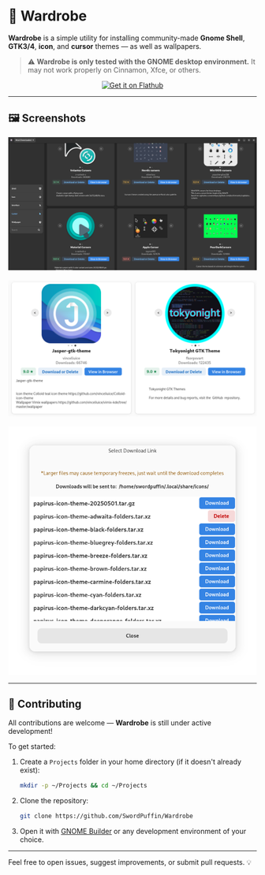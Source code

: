 # 🎨 Wardrobe

**Wardrobe** is a simple utility for installing community-made **Gnome Shell**, **GTK3/4**, **icon**, and **cursor** themes — as well as wallpapers.

> ⚠️ **Wardrobe is only tested with the GNOME desktop environment.** It may not work properly on Cinnamon, Xfce, or others.

<p align="center">
  <a href="https://flathub.org/apps/io.github.swordpuffin.wardrobe">
    <img width="200" alt="Get it on Flathub" src="https://flathub.org/api/badge?svg&locale=en"/>
  </a>
</p>

---

## 🖼️ Screenshots

<p align="center">
  <img src="https://github.com/SwordPuffin/Wardrobe/blob/main/data/screenshots/Screenshot1.png" width="600"/>
  <br><br>
  <img src="https://github.com/SwordPuffin/Wardrobe/blob/main/data/screenshots/Screenshot2.png" width="600"/>
  <br><br>
  <img src="https://github.com/SwordPuffin/Wardrobe/blob/main/data/screenshots/Screenshot3.png" width="600"/>
</p>

---

## 🤝 Contributing

All contributions are welcome — **Wardrobe** is still under active development!

To get started:

1. Create a `Projects` folder in your home directory (if it doesn't already exist):
   ```bash
   mkdir -p ~/Projects && cd ~/Projects
   ```

2. Clone the repository:
   ```bash
   git clone https://github.com/SwordPuffin/Wardrobe
   ```

3. Open it with [GNOME Builder](https://apps.gnome.org/Builder/) or any development environment of your choice.

---

Feel free to open issues, suggest improvements, or submit pull requests. 💡
